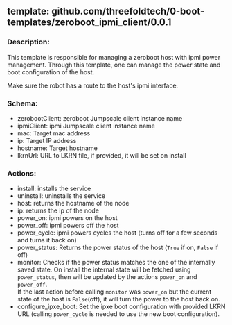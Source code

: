 ## template: github.com/threefoldtech/0-boot-templates/zeroboot_ipmi_client/0.0.1

### Description:

This template is responsible for managing a zeroboot host with ipmi power management.
Through this template, one can manage the power state and boot configuration of the host.

Make sure the robot has a route to the host's ipmi interface.

### Schema:

- zerobootClient: zeroboot Jumpscale client instance name
- ipmiClient: ipmi Jumpscale client instance name
- mac: Target mac address
- ip: Target IP address
- hostname: Target hostname
- lkrnUrl: URL to LKRN file, if provided, it will be set on install

### Actions:

- install: installs the service
- uninstall: uninstalls the service
- host: returns the hostname of the node
- ip: returns the ip of the node
- power_on: ipmi powers on the host
- power_off: ipmi powers off the host
- power_cycle: ipmi powers cycles the host (turns off for a few seconds and turns it back on)
- power_status: Returns the power status of the host (`True` if on, `False` if off)
- monitor: Checks if the power status matches the one of the internally saved state. On install the internal state will be fetched using `power_status`, then will be updated by the actions `power_on` and `power_off`.  
If the last action before calling `monitor` was `power_on` but the current state of the host is `False`(off), it will turn the  power to the host back on.
- configure_ipxe_boot: Set the ipxe boot configuration with provided LKRN URL (calling `power_cycle` is needed to use the new boot configuration).
